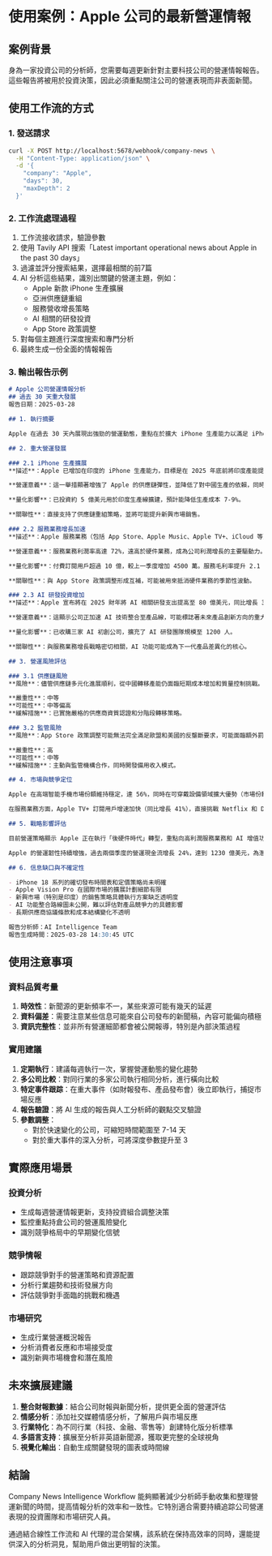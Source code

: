 # 使用案例：Apple 公司的最新營運情報

## 案例背景

身為一家投資公司的分析師，您需要每週更新針對主要科技公司的營運情報報告。這些報告將被用於投資決策，因此必須重點關注公司的營運表現而非表面新聞。

## 使用工作流的方式

### 1. 發送請求

```bash
curl -X POST http://localhost:5678/webhook/company-news \
  -H "Content-Type: application/json" \
  -d '{
    "company": "Apple",
    "days": 30,
    "maxDepth": 2
  }'
```

### 2. 工作流處理過程

1. 工作流接收請求，驗證參數
2. 使用 Tavily API 搜索「Latest important operational news about Apple in the past 30 days」
3. 過濾並評分搜索結果，選擇最相關的前7篇
4. AI 分析這些結果，識別出關鍵的營運主題，例如：
   - Apple 新款 iPhone 生產擴展
   - 亞洲供應鏈重組
   - 服務營收增長策略
   - AI 相關的研發投資
   - App Store 政策調整
5. 對每個主題進行深度搜索和專門分析
6. 最終生成一份全面的情報報告

### 3. 輸出報告示例

```markdown
# Apple 公司營運情報分析
## 過去 30 天重大發展
報告日期：2025-03-28

## 1. 執行摘要

Apple 在過去 30 天內展現出強勁的營運動態，重點在於擴大 iPhone 生產能力以滿足 iPhone 18 系列的預期需求，同時進行亞洲供應鏈的戰略性重組以分散風險。服務業務持續成為公司增長引擎，營收增長 18.3%，達到歷史新高。此外，公司大幅增加了 AI 研發投資，並對 App Store 政策進行了調整以應對全球監管壓力。

## 2. 重大營運發展

### 2.1 iPhone 生產擴展
**描述**：Apple 已增加在印度的 iPhone 生產能力，目標是在 2025 年底前將印度產能提升至全球總產量的 25%。

**營運意義**：這一舉措顯著增強了 Apple 的供應鏈彈性，並降低了對中國生產的依賴，同時有望通過印度本地生產降低進口關稅開支。

**量化影響**：已投資約 5 億美元用於印度生產線擴建，預計能降低生產成本 7-9%。

**關聯性**：直接支持了供應鏈重組策略，並將可能提升新興市場銷售。

### 2.2 服務業務增長加速
**描述**：Apple 服務業務（包括 App Store、Apple Music、Apple TV+、iCloud 等）營收同比增長 18.3%，達到 240 億美元季度營收。

**營運意義**：服務業務利潤率高達 72%，遠高於硬件業務，成為公司利潤增長的主要驅動力。用戶粘性和生態系統壁壘進一步增強。

**量化影響**：付費訂閱用戶超過 10 億，較上一季度增加 4500 萬。服務毛利率提升 2.1 個百分點。

**關聯性**：與 App Store 政策調整形成互補，可能被用來抵消硬件業務的季節性波動。

### 2.3 AI 研發投資增加
**描述**：Apple 宣布將在 2025 財年將 AI 相關研發支出提高至 80 億美元，同比增長 35%。

**營運意義**：這顯示公司正加速 AI 技術整合至產品線，可能標誌著未來產品創新方向的重大轉變。

**量化影響**：已收購三家 AI 初創公司，擴充了 AI 研發團隊規模至 1200 人。

**關聯性**：與服務業務增長戰略密切相關，AI 功能可能成為下一代產品差異化的核心。

## 3. 營運風險評估

### 3.1 供應鏈風險
**風險**：儘管供應鏈多元化進展順利，從中國轉移產能仍面臨短期成本增加和質量控制挑戰。

**嚴重性**：中等
**可能性**：中等偏高
**緩解措施**：已實施嚴格的供應商資質認證和分階段轉移策略。

### 3.2 監管風險
**風險**：App Store 政策調整可能無法完全滿足歐盟和美國的反壟斷要求，可能面臨額外罰款和強制措施。

**嚴重性**：高
**可能性**：中等
**緩解措施**：主動與監管機構合作，同時開發備用收入模式。

## 4. 市場與競爭定位

Apple 在高端智能手機市場份額維持穩定，達 56%，同時在可穿戴設備領域擴大優勢（市場份額 32%，同比增長 3 個百分點）。主要競爭對手三星的旗艦產品線面臨技術創新挑戰，而小米和OPPO在中高端市場的增長態勢值得關注。

在服務業務方面，Apple TV+ 訂閱用戶增速加快（同比增長 41%），直接挑戰 Netflix 和 Disney+。App Store 的營收結構變化可能導致短期收入波動，但長期可能提升開發者滿意度和平台活力。

## 5. 戰略影響評估

目前營運策略顯示 Apple 正在執行「後硬件時代」轉型，重點向高利潤服務業務和 AI 增值功能方向發展。產品線整合度進一步提高，強化了生態系統壁壘。供應鏈重組雖提高了短期成本，但戰略上對長期風險管理至關重要。

Apple 的營運韌性持續增強，過去兩個季度的營運現金流增長 24%，達到 1230 億美元，為潛在經濟下行風險提供了充分緩衝。

## 6. 信息缺口與不確定性

- iPhone 18 系列的確切發布時間表和定價策略尚未明確
- Apple Vision Pro 在國際市場的擴展計劃細節有限
- 新興市場（特別是印度）的銷售策略具體執行方案缺乏透明度
- AI 功能整合路線圖未公開，難以評估對產品競爭力的具體影響
- 長期供應商協議條款和成本結構變化不透明

報告分析師：AI Intelligence Team
報告生成時間：2025-03-28 14:30:45 UTC
```

## 使用注意事項

### 資料品質考量

1. **時效性**：新聞源的更新頻率不一，某些來源可能有幾天的延遲
2. **資料偏差**：需要注意某些信息可能來自公司發布的新聞稿，內容可能偏向積極
3. **資訊完整性**：並非所有營運細節都會被公開報導，特別是內部決策過程

### 實用建議

1. **定期執行**：建議每週執行一次，掌握營運動態的變化趨勢
2. **多公司比較**：對同行業的多家公司執行相同分析，進行橫向比較
3. **特定事件跟踪**：在重大事件（如財報發布、產品發布會）後立即執行，捕捉市場反應
4. **報告驗證**：將 AI 生成的報告與人工分析師的觀點交叉驗證
5. **參數調整**：
   - 對於快速變化的公司，可縮短時間範圍至 7-14 天
   - 對於重大事件的深入分析，可將深度參數提升至 3

## 實際應用場景

### 投資分析

- 生成每週營運情報更新，支持投資組合調整決策
- 監控重點持倉公司的營運風險變化
- 識別競爭格局中的早期變化信號

### 競爭情報

- 跟踪競爭對手的營運策略和資源配置
- 分析行業趨勢和技術發展方向
- 評估競爭對手面臨的挑戰和機遇

### 市場研究

- 生成行業營運概況報告
- 分析消費者反應和市場接受度
- 識別新興市場機會和潛在風險

## 未來擴展建議

1. **整合財報數據**：結合公司財報與新聞分析，提供更全面的營運評估
2. **情感分析**：添加社交媒體情感分析，了解用戶與市場反應
3. **行業特化**：為不同行業（科技、金融、零售等）創建特化版分析標準
4. **多語言支持**：擴展至分析非英語新聞源，獲取更完整的全球視角
5. **視覺化輸出**：自動生成關鍵發現的圖表或時間線

## 結論

Company News Intelligence Workflow 能夠顯著減少分析師手動收集和整理營運新聞的時間，提高情報分析的效率和一致性。它特別適合需要持續追踪公司營運表現的投資團隊和市場研究人員。

通過結合線性工作流和 AI 代理的混合架構，該系統在保持高效率的同時，還能提供深入的分析洞見，幫助用戶做出更明智的決策。